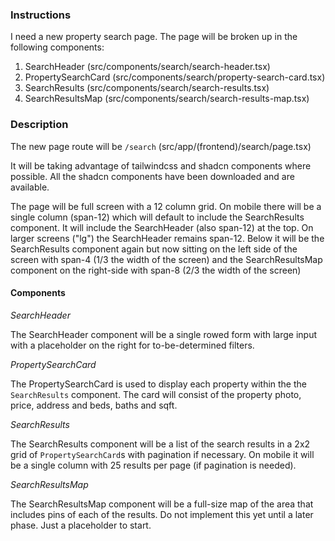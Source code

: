 ### Instructions

I need a new property search page. The page will be broken up in the following components:

1. SearchHeader (src/components/search/search-header.tsx)
2. PropertySearchCard (src/components/search/property-search-card.tsx)
3. SearchResults (src/components/search/search-results.tsx)
4. SearchResultsMap (src/components/search/search-results-map.tsx)

### Description

The new page route will be `/search` (src/app/(frontend)/search/page.tsx)

It will be taking advantage of tailwindcss and shadcn components where possible. All the shadcn components have been downloaded and are available.

The page will be full screen with a 12 column grid. On mobile there will be a single column (span-12) which will default to include the SearchResults component. It will include the SearchHeader (also span-12) at the top. On larger screens ("lg") the SearchHeader remains span-12. Below it will be the SearchResults component again but now sitting on the left side of the screen with span-4 (1/3 the width of the screen) and the SearchResultsMap component on the right-side with span-8 (2/3 the width of the screen)

#### Components

_SearchHeader_

The SearchHeader component will be a single rowed form with large input with a placeholder on the right for to-be-determined filters.

_PropertySearchCard_

The PropertySearchCard is used to display each property within the the `SearchResults` component. The card will consist of the property photo, price, address and beds, baths and sqft.

_SearchResults_

The SearchResults component will be a list of the search results in a 2x2 grid of `PropertySearchCard`s with pagination if necessary. On mobile it will be a single column with 25 results per page (if pagination is needed).

_SearchResultsMap_

The SearchResultsMap component will be a full-size map of the area that includes pins of each of the results. Do not implement this yet until a later phase. Just a placeholder to start.

